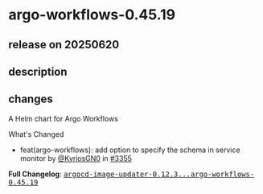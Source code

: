 # argo-workflows-0.45.19

## release on 20250620
## description
## changes
A Helm chart for Argo Workflows

What's Changed

* feat(argo-workflows): add option to specify the schema in service monitor by <a class="user-mention notranslate" data-hovercard-type="user" data-hovercard-url="/users/KyriosGN0/hovercard" data-octo-click="hovercard-link-click" data-octo-dimensions="link_type:self" href="https://github.com/KyriosGN0">@KyriosGN0</a> in <a class="issue-link js-issue-link" data-error-text="Failed to load title" data-id="3140780100" data-permission-text="Title is private" data-url="https://github.com/argoproj/argo-helm/issues/3355" data-hovercard-type="pull_request" data-hovercard-url="/argoproj/argo-helm/pull/3355/hovercard" href="https://github.com/argoproj/argo-helm/pull/3355">#3355</a>

<strong>Full Changelog</strong>: <a class="commit-link" href="https://github.com/argoproj/argo-helm/compare/argocd-image-updater-0.12.3...argo-workflows-0.45.19"><tt>argocd-image-updater-0.12.3...argo-workflows-0.45.19</tt></a>

